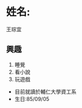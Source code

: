 <script>$("body").addClass("animated fadeOut");</script>
<style><marquee>hello!welcome to my page!</marquee></style>
<body>
<h1>姓名:</h1>
<dl>王琮宜</dl>
<h2>興趣</h2>
<ol>
<li>睡覺</li>
<li>看小說</li>
<li>玩遊戲</li>
</ol>
<ul><li>目前就讀於輔仁大學資工系</li>
<li>生日:85/09/05</li></ul>
</body>
